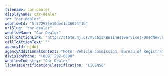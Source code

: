 ```yaml
---
filename: car-dealer
displayname: car-dealer
id: "car-dealer"
webflowId: "5f772955e10dec1c36024f1b"
urlSlug: "car-dealer"
webflowName: "Car Dealer"
callToActionLink: "http://state.nj.us/mvcbiz/BusinessServices/UsedNew.htm"
callToActionText: ""
agencyId: njdot
agencyAdditionalContext: "Motor Vehicle Commission, Bureau of Registration and Titles"
divisionPhone: "(609) 292-6500"
webflowIndustry: "Car Dealer"
licenseCertificationClassification: "LICENSE"
---
```

